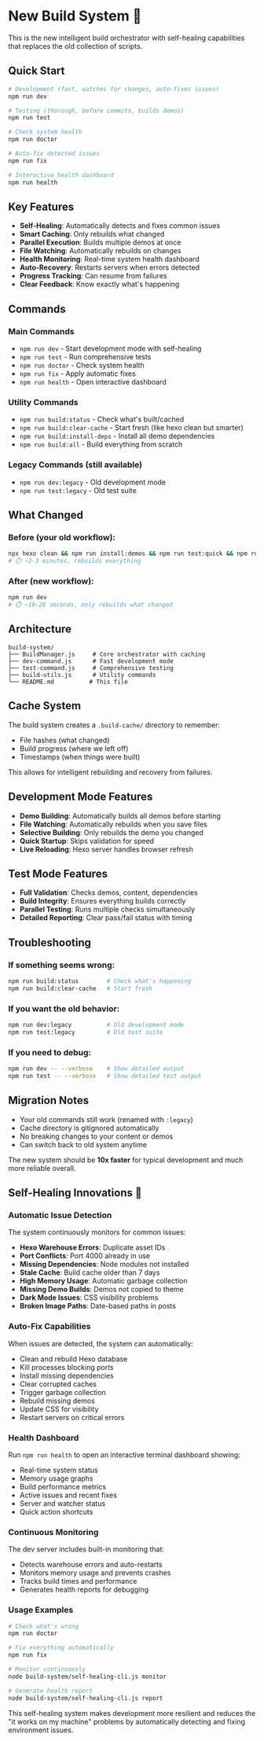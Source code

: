 # New Build System 🚀

This is the new intelligent build orchestrator with self-healing capabilities that replaces the old collection of scripts.

## Quick Start

```bash
# Development (fast, watches for changes, auto-fixes issues)
npm run dev

# Testing (thorough, before commits, builds demos)
npm run test

# Check system health
npm run doctor

# Auto-fix detected issues
npm run fix

# Interactive health dashboard
npm run health
```

## Key Features

- **Self-Healing**: Automatically detects and fixes common issues
- **Smart Caching**: Only rebuilds what changed
- **Parallel Execution**: Builds multiple demos at once  
- **File Watching**: Automatically rebuilds on changes
- **Health Monitoring**: Real-time system health dashboard
- **Auto-Recovery**: Restarts servers when errors detected
- **Progress Tracking**: Can resume from failures
- **Clear Feedback**: Know exactly what's happening

## Commands

### Main Commands
- `npm run dev` - Start development mode with self-healing
- `npm run test` - Run comprehensive tests
- `npm run doctor` - Check system health
- `npm run fix` - Apply automatic fixes
- `npm run health` - Open interactive dashboard

### Utility Commands  
- `npm run build:status` - Check what's built/cached
- `npm run build:clear-cache` - Start fresh (like hexo clean but smarter)
- `npm run build:install-deps` - Install all demo dependencies
- `npm run build:all` - Build everything from scratch

### Legacy Commands (still available)
- `npm run dev:legacy` - Old development mode
- `npm run test:legacy` - Old test suite

## What Changed

### Before (your old workflow):
```bash
npx hexo clean && npm run install:demos && npm run test:quick && npm run server
# ⏱️ ~2-3 minutes, rebuilds everything
```

### After (new workflow):
```bash
npm run dev
# ⏱️ ~10-20 seconds, only rebuilds what changed
```

## Architecture

```
build-system/
├── BuildManager.js     # Core orchestrator with caching
├── dev-command.js      # Fast development mode
├── test-command.js     # Comprehensive testing
├── build-utils.js      # Utility commands
└── README.md          # This file
```

## Cache System

The build system creates a `.build-cache/` directory to remember:
- File hashes (what changed)
- Build progress (where we left off)
- Timestamps (when things were built)

This allows for intelligent rebuilding and recovery from failures.

## Development Mode Features

- **Demo Building**: Automatically builds all demos before starting
- **File Watching**: Automatically rebuilds when you save files
- **Selective Building**: Only rebuilds the demo you changed
- **Quick Startup**: Skips validation for speed
- **Live Reloading**: Hexo server handles browser refresh

## Test Mode Features

- **Full Validation**: Checks demos, content, dependencies
- **Build Integrity**: Ensures everything builds correctly
- **Parallel Testing**: Runs multiple checks simultaneously
- **Detailed Reporting**: Clear pass/fail status with timing

## Troubleshooting

### If something seems wrong:
```bash
npm run build:status        # Check what's happening
npm run build:clear-cache   # Start fresh
```

### If you want the old behavior:
```bash
npm run dev:legacy          # Old development mode
npm run test:legacy         # Old test suite
```

### If you need to debug:
```bash
npm run dev -- --verbose    # Show detailed output
npm run test -- --verbose   # Show detailed test output
```

## Migration Notes

- Your old commands still work (renamed with `:legacy`)
- Cache directory is gitignored automatically
- No breaking changes to your content or demos
- Can switch back to old system anytime

The new system should be **10x faster** for typical development and much more reliable overall.

## Self-Healing Innovations 🏥

### Automatic Issue Detection
The system continuously monitors for common issues:
- **Hexo Warehouse Errors**: Duplicate asset IDs
- **Port Conflicts**: Port 4000 already in use
- **Missing Dependencies**: Node modules not installed
- **Stale Cache**: Build cache older than 7 days
- **High Memory Usage**: Automatic garbage collection
- **Missing Demo Builds**: Demos not copied to theme
- **Dark Mode Issues**: CSS visibility problems
- **Broken Image Paths**: Date-based paths in posts

### Auto-Fix Capabilities
When issues are detected, the system can automatically:
- Clean and rebuild Hexo database
- Kill processes blocking ports
- Install missing dependencies
- Clear corrupted caches
- Trigger garbage collection
- Rebuild missing demos
- Update CSS for visibility
- Restart servers on critical errors

### Health Dashboard
Run `npm run health` to open an interactive terminal dashboard showing:
- Real-time system status
- Memory usage graphs
- Build performance metrics
- Active issues and recent fixes
- Server and watcher status
- Quick action shortcuts

### Continuous Monitoring
The dev server includes built-in monitoring that:
- Detects warehouse errors and auto-restarts
- Monitors memory usage and prevents crashes
- Tracks build times and performance
- Generates health reports for debugging

### Usage Examples

```bash
# Check what's wrong
npm run doctor

# Fix everything automatically
npm run fix

# Monitor continuously
node build-system/self-healing-cli.js monitor

# Generate health report
node build-system/self-healing-cli.js report
```

This self-healing system makes development more resilient and reduces the "it works on my machine" problems by automatically detecting and fixing environment issues.